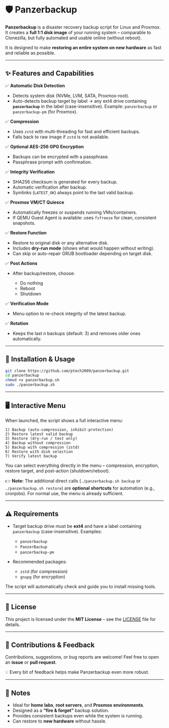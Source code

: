 # 🛡️ Panzerbackup

**Panzerbackup** is a disaster recovery backup script for Linux and Proxmox.
It creates a **full 1:1 disk image** of your running system – comparable to Clonezilla, but fully automated and usable online (without reboot).

It is designed to make **restoring an entire system on new hardware** as fast and reliable as possible.

---

## ✨ Features and Capabilities

✅ **Automatic Disk Detection**

* Detects system disk (NVMe, LVM, SATA, Proxmox-root).
* Auto-detects backup target by label → any ext4 drive containing **`panzerbackup`** in the label (case-insensitive).
  Example: `panzerbackup` or `panzerbackup-pm` (for Proxmox).

✅ **Compression**

* Uses `zstd` with multi-threading for fast and efficient backups.
* Falls back to raw image if `zstd` is not available.

✅ **Optional AES-256 GPG Encryption**

* Backups can be encrypted with a passphrase.
* Passphrase prompt with confirmation.

✅ **Integrity Verification**

* SHA256 checksum is generated for every backup.
* Automatic verification after backup.
* Symlinks (`LATEST_OK`) always point to the last valid backup.

✅ **Proxmox VM/CT Quiesce**

* Automatically freezes or suspends running VMs/containers.
* If QEMU Guest Agent is available: uses `fsfreeze` for clean, consistent snapshots.

✅ **Restore Function**

* Restore to original disk or any alternative disk.
* Includes **dry-run mode** (shows what would happen without writing).
* Can skip or auto-repair GRUB bootloader depending on target disk.

✅ **Post Actions**

* After backup/restore, choose:

  * Do nothing
  * Reboot
  * Shutdown

✅ **Verification Mode**

* Menu option to re-check integrity of the latest backup.

✅ **Rotation**

* Keeps the last *n* backups (default: 3) and removes older ones automatically.

---

## 🚀 Installation & Usage

```bash
git clone https://github.com/ptech2009/panzerbackup.git
cd panzerbackup
chmod +x panzerbackup.sh
sudo ./panzerbackup.sh
```

---

## 🖥️ Interactive Menu

When launched, the script shows a full interactive menu:

```
1) Backup (auto-compression, inhibit-protection)
2) Restore latest valid backup
3) Restore (dry-run / test only)
4) Backup without compression
5) Backup with compression (zstd)
6) Restore with disk selection
7) Verify latest backup
```

You can select everything directly in the menu –
compression, encryption, restore target, and post-action (shutdown/reboot).

👉 **Note:**
The additional direct calls (`./panzerbackup.sh backup` or `./panzerbackup.sh restore`) are **optional shortcuts** for automation (e.g., cronjobs). For normal use, the menu is already sufficient.

---

## ⚠️ Requirements

* Target backup drive must be **ext4** and have a label containing `panzerbackup` (case-insensitive).
  Examples:

  * `panzerbackup`
  * `PanzerBackup`
  * `panzerbackup-pm`

* Recommended packages:

  * `zstd` (for compression)
  * `gnupg` (for encryption)

The script will automatically check and guide you to install missing tools.

---

## 📄 License

This project is licensed under the **MIT License** – see the [LICENSE](LICENSE) file for details.

---

## 🤝 Contributions & Feedback

Contributions, suggestions, or bug reports are welcome!
Feel free to open an **issue** or **pull request**.

💡 Every bit of feedback helps make Panzerbackup even more robust.

---

## 📝 Notes

* Ideal for **home labs**, **root servers**, and **Proxmox environments**.
* Designed as a **“fire & forget”** backup solution.
* Provides consistent backups even while the system is running.
* Can restore to **new hardware** without hassle.
